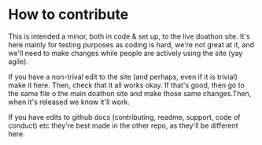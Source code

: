 # How to contribute

This is intended a minor, both in code & set up, to the live doathon site. It's here mainly for testing purposes as coding is hard, we're not great at it, and we'll need to make changes while people are actively using the site (yay agile). 

If you have a non-trival edit to the site (and perhaps, even if it is trivial) make it here. Then, check that it all works okay. If that's good, then go to the same file o the main doathon site and make those same changes.Then, when it's released we know it'll work. 

If you have edits to github docs (contributing, readme, support, code of conduct) etc they're best made in the other repo, as they'll be different here. 
